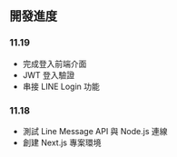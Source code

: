 ## 開發進度

### 11.19

- 完成登入前端介面
- JWT 登入驗證
- 串接 LINE Login 功能

### 11.18

- 測試 Line Message API 與 Node.js 連線
- 創建 Next.js 專案環境
